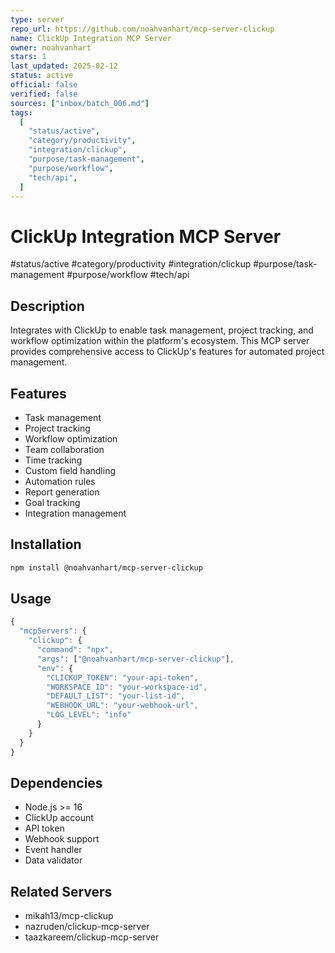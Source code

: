 ```yaml
---
type: server
repo_url: https://github.com/noahvanhart/mcp-server-clickup
name: ClickUp Integration MCP Server
owner: noahvanhart
stars: 1
last_updated: 2025-02-12
status: active
official: false
verified: false
sources: ["inbox/batch_006.md"]
tags:
  [
    "status/active",
    "category/productivity",
    "integration/clickup",
    "purpose/task-management",
    "purpose/workflow",
    "tech/api",
  ]
---
```


# ClickUp Integration MCP Server

#status/active #category/productivity #integration/clickup #purpose/task-management #purpose/workflow #tech/api

## Description

Integrates with ClickUp to enable task management, project tracking, and workflow optimization within the platform's ecosystem. This MCP server provides comprehensive access to ClickUp's features for automated project management.

## Features

- Task management
- Project tracking
- Workflow optimization
- Team collaboration
- Time tracking
- Custom field handling
- Automation rules
- Report generation
- Goal tracking
- Integration management

## Installation

```bash
npm install @noahvanhart/mcp-server-clickup
```

## Usage

```javascript
{
  "mcpServers": {
    "clickup": {
      "command": "npx",
      "args": ["@noahvanhart/mcp-server-clickup"],
      "env": {
        "CLICKUP_TOKEN": "your-api-token",
        "WORKSPACE_ID": "your-workspace-id",
        "DEFAULT_LIST": "your-list-id",
        "WEBHOOK_URL": "your-webhook-url",
        "LOG_LEVEL": "info"
      }
    }
  }
}
```

## Dependencies

- Node.js >= 16
- ClickUp account
- API token
- Webhook support
- Event handler
- Data validator

## Related Servers

- mikah13/mcp-clickup
- nazruden/clickup-mcp-server
- taazkareem/clickup-mcp-server
